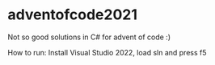 # adventofcode2021
Not so good solutions in C# for advent of code :)

How to run:
Install Visual Studio 2022, load sln and press f5

